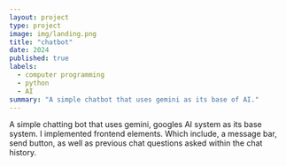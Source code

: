 ```yaml
---
layout: project
type: project
image: img/landing.png
title: "chatbot"
date: 2024
published: true
labels:
  - computer programming
  - python
  - AI
summary: "A simple chatbot that uses gemini as its base of AI."
---
```


A simple chatting bot that uses gemini, googles AI system as its base system. I implemented frontend elements. Which include, a message bar, send button, as well as previous chat questions asked within the chat history. 
